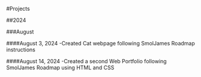 #Projects

##2024

###August

####August 3, 2024
-Created Cat webpage following SmolJames Roadmap instructions

####August 14, 2024
-Created a second Web Portfolio following SmolJames Roadmap using HTML and CSS
